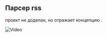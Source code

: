 ## Парсер rss 

проект не доделан, но отражает концепцию .


![Video]('https://www.veed.io/view/f8e6d22b-e143-4cd0-a400-cb9ea37901f2/showcase?sharingWidget=true')


